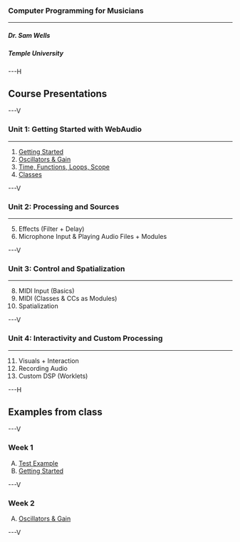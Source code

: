### Computer Programming for Musicians

---
##### Dr. Sam Wells
##### Temple University
---H
<!-- .slide: id="presentations" -->
## Course Presentations

---V
<!-- .slide: id="presentations.Unit.1" -->
### Unit 1: Getting Started with WebAudio

---
1. [Getting Started](presentations/week1.html)
2. [Oscillators & Gain](presentations/week2.html)
3. [Time, Functions, Loops, Scope](presentations/week3.html)
4. [Classes](presentations/week4.html)

---V

<!-- .slide: id="presentations.Unit.2" -->
### Unit 2: Processing and Sources

---
5. Effects (Filter + Delay)
6. Microphone Input & Playing Audio Files + Modules

---V

### Unit 3: Control and Spatialization

---
8. MIDI Input (Basics)
9. MIDI (Classes & CCs as Modules)
10. Spatialization

---V
### Unit 4: Interactivity and Custom Processing

---
11. Visuals + Interaction
12. Recording Audio
13. Custom DSP (Worklets)

---H

## Examples from class

---V
### Week 1
<ol style="list-style-type: upper-alpha;">
    <li>
        <a href="../examples/ic-1a-additive-synth/index.html">Test Example</a>
    </li>
    <li>
        <a href="../examples/ic-1b-getting-started/index.html">Getting Started</a>
    </li>
</ol>

---V

### Week 2
<ol style="list-style-type: upper-alpha;">
    <li>
        <a href="../examples/ic-2a-multiOscillator/index.html">Oscillators & Gain</a>
    </li>

</ol>

---V


